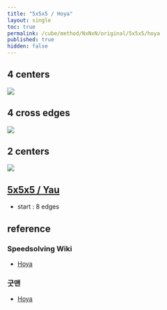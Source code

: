```yaml
---
title: "5x5x5 / Hoya"
layout: single
toc: true
permalink: /cube/method/NxNxN/original/5x5x5/hoya
published: true
hidden: false
---
```


<head>
  <base target="_blank">
  <style>
    img {
      max-width:350px;
    }
  </style>
</head>



## 4 centers

<a href="https://alpha.twizzle.net/edit/?puzzle=5x5x5&setup-anchor=end&stickering=centers-only&setup-alg=3R+U+3R%27+2R+U+2R%27+2L%27+U%27+2L">
  <img src="https://user-images.githubusercontent.com/92285528/216319734-cceda95d-8466-4e51-8fc0-be336b3a1e0c.png">
</a>



## 4 cross edges

<a href="https://alpha.twizzle.net/edit/?puzzle=5x5x5&setup-anchor=end&setup-alg=3U+R+U+R%27+F+R%27+F%27+R+y2+R+U+R%27+F+R%27+F%27+R+3U%27+x%27+3U+R+U+R%27+F+R%27+F%27+R+3U%27+x+F+R+x%27+3U+R+U+R%27+F+R%27+F%27+R+3U%27+x+U%27+F%27+D%27+L+3R+U+3R%27+2R+U+2R%27+L%27+F%27">
  <img src="https://user-images.githubusercontent.com/92285528/216325981-c84a78c6-ac7e-498e-817e-21b395e971ba.png">
</a>



## 2 centers

<a href="https://alpha.twizzle.net/edit/?puzzle=5x5x5&setup-anchor=end&setup-alg=3U+R+U+R%27+F+R%27+F%27+R+3U%27+3U%27+F+U+F%27+L+F%27+L%27+F+3U+x%27+3U%27+R+U+R%27+F+R%27+F%27+R+3U+x+y2+3U%27+R+U+R%27+F+R%27+F%27+R+3U+y2+D+L2">
  <img src="https://user-images.githubusercontent.com/92285528/216317136-5b3710cc-2ac2-44d0-aae8-5ecdb4329e59.png">
</a>



## [5x5x5 / Yau](/cube/method/NxNxN/original/5x5x5/yau)

- start : 8 edges



## reference

### Speedsolving Wiki

- [Hoya](https://www.speedsolving.com/wiki/index.php/Hoya_method)

### 굿맨

- [Hoya](https://youtu.be/lAIrPuvfBQ0)

